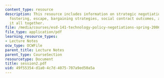 ```yaml
---
content_type: resource
description: This resource includes information on strategic negotiations, forcing,
  fostering, escape, bargaining strategies, social contract outcomes, and then putting
  it all together.
file: /media/courses/esd-141-technology-policy-negotiations-spring-2006/49f55354d1a04c7d4075707a9ed50a5a_session2.pdf
file_type: application/pdf
learning_resource_types:
- Lecture Notes
ocw_type: OCWFile
parent_title: Lecture Notes
parent_type: CourseSection
resourcetype: Document
title: session2.pdf
uid: 49f55354-d1a0-4c7d-4075-707a9ed50a5a
---
```

